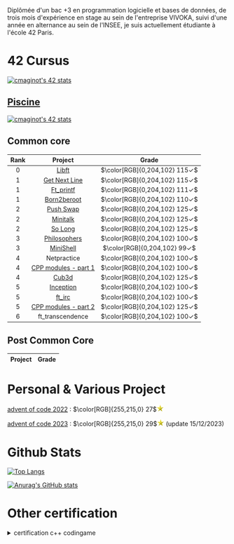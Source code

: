 Diplômée d'un bac +3 en programmation logicielle et bases de données, de trois mois d'expérience en stage au sein de l'entreprise VIVOKA, suivi d'une année en alternance au sein de l'INSEE, je suis actuellement étudiante à l'école 42 Paris.

# 42 Cursus

[![cmaginot's 42 stats](https://badge.mediaplus.ma/darkblue/cmaginot)](https://github.com/oakoudad/badge42)

## [Piscine](https://github.com/Freya-Tenebrae/PiscineC)

[![cmaginot's 42 stats](https://badge42.vercel.app/api/v2/cl1s5sord008509mlo7xr33zy/stats?cursusId=9&coalitionId=piscine)](https://github.com/JaeSeoKim/badge42)

## Common core

|Rank|Project|Grade|
|:-----:|:-----:|:-----:|
|0|[Libft](https://github.com/Freya-Tenebrae/libft)|$\color[RGB]{0,204,102} 115✓$|
|1|[Get Next Line](https://github.com/Freya-Tenebrae/Get_next_line)|$\color[RGB]{0,204,102} 115✓$|
|1|[Ft_printf](https://github.com/Freya-Tenebrae/ft_printf)|$\color[RGB]{0,204,102} 111✓$|
|1|[Born2beroot](https://github.com/Freya-Tenebrae/Born2beroot)|$\color[RGB]{0,204,102} 110✓$|
|2|[Push Swap](https://github.com/Freya-Tenebrae/Push_Swap)|$\color[RGB]{0,204,102} 125✓$|
|2|[Minitalk](https://github.com/Freya-Tenebrae/Minitalk)|$\color[RGB]{0,204,102} 125✓$|
|2|[So Long](https://github.com/Freya-Tenebrae/So_Long)|$\color[RGB]{0,204,102} 125✓$|
|3|[Philosophers](https://github.com/Freya-Tenebrae/Philosopher)|$\color[RGB]{0,204,102} 100✓$|
|3|[MiniShell](https://github.com/Freya-Tenebrae/MiniShell)|$\color[RGB]{0,204,102} 99✓$|
|4|Netpractice|$\color[RGB]{0,204,102} 100✓$|
|4|[CPP modules - part 1](https://github.com/Freya-Tenebrae/cpp)|$\color[RGB]{0,204,102} 100✓$|
|4|[Cub3d](https://github.com/Freya-Tenebrae/Cub3D) |$\color[RGB]{0,204,102} 125✓$|
|5|[Inception](https://github.com/Freya-Tenebrae/Inception) |$\color[RGB]{0,204,102} 100✓$|
|5|[ft_irc](https://github.com/Freya-Tenebrae/ft_irc) |$\color[RGB]{0,204,102} 100✓$|
|5|[CPP modules - part 2](https://github.com/Freya-Tenebrae/cpp) |$\color[RGB]{0,204,102} 125✓$|
|6|ft_transcendence |$\color[RGB]{0,204,102} 100✓$|

## Post Common Core

|Project|Grade|
|:-----:|:-----:|

# Personal & Various Project

[advent of code 2022](https://github.com/Freya-Tenebrae/adventofcode2022) : $\color[RGB]{255,215,0} 27$<img src="https://github.com/Freya-Tenebrae/adventofcode2022/blob/main/Golden_star.svg.png" data-canonical-src="https://github.com/Freya-Tenebrae/adventofcode2022/blob/main/Golden_star.svg.png" width="16" height="16" />

[advent of code 2023](https://github.com/Freya-Tenebrae/adventofcode2023) : $\color[RGB]{255,215,0} 29$<img src="https://github.com/Freya-Tenebrae/adventofcode2023/blob/main/Golden_star.svg.png" data-canonical-src="https://github.com/Freya-Tenebrae/adventofcode2022/blob/main/Golden_star.svg.png" width="16" height="16" /> (update 15/12/2023)

# Github Stats

[![Top Langs](https://github-readme-stats.vercel.app/api/top-langs/?username=Freya-Tenebrae&layout=compact&show_icons=true&theme=tokyonight)](https://github.com/anuraghazra/github-readme-stats)

[![Anurag's GitHub stats](https://github-readme-stats.vercel.app/api?username=Freya-Tenebrae&show_icons=true&include_all_commits=true&theme=tokyonight)](https://github.com/anuraghazra/github-readme-stats)

# Other certification

<details>
  <summary>certification c++ codingame</summary>
  
  ![certification c++ codingame](https://github.com/Freya-Tenebrae/Freya-Tenebrae/blob/main/Certification.png)
  
</details>
